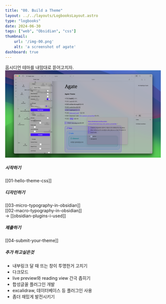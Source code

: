 ```yaml
---
title: "00. Build a Theme"
layout: ../../layouts/LogbooksLayout.astro
type: "logbooks"
date: 2024-06-30
tags: ["web", "Obsidian", "css"]
thumbnail:
	url: '/img-00.png'
	alt: 'a screenshot of agate'
dashboard: true
---
```

옵시디언 테마를 내맘대로 뜯어고치자.![](../../images/img-00.png)

##### 시작하기
[[01-hello-theme-css]]
##### 디자인하기
[[03-micro-typography-in-obsidian]]  
[[02-macro-typography-in-obsidian]]  
→  [[obsidian-plugins-i-used]]
##### 제출하기
[[04-submit-your-theme]]

##### 추가 하고싶은것
- 내부링크 달 때 뜨는 창이 투명한거 고치기
- 다크모드
- live preview와 reading view 간극 좁히기
- 합성글꼴 플러그인 개발
- excalidraw, 데이터베이스 등 플러그인 사용
- 좀더 재밌게 발전시키기